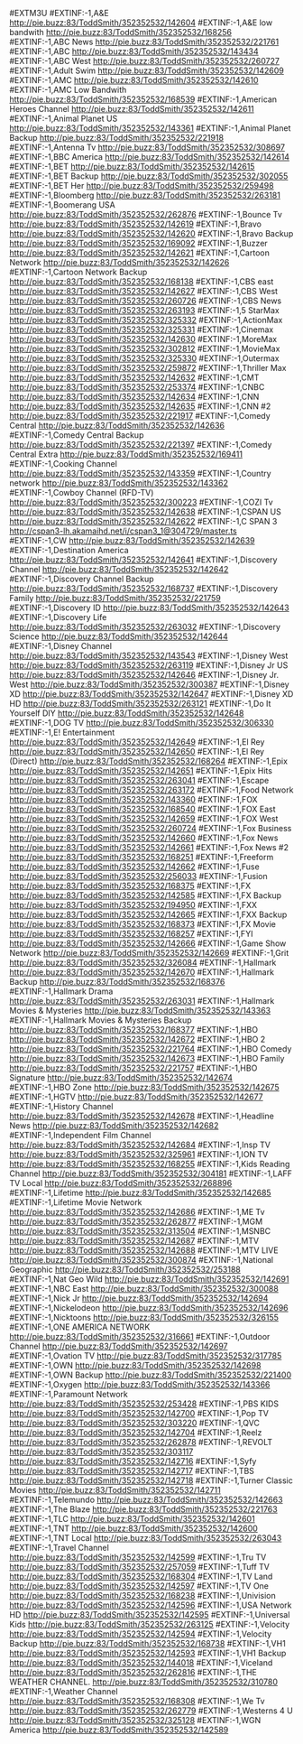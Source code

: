 #EXTM3U
#EXTINF:-1,A&E
http://pie.buzz:83/ToddSmith/352352532/142604
#EXTINF:-1,A&E low bandwith
http://pie.buzz:83/ToddSmith/352352532/168256
#EXTINF:-1,ABC News
http://pie.buzz:83/ToddSmith/352352532/221761
#EXTINF:-1,ABC
http://pie.buzz:83/ToddSmith/352352532/143434
#EXTINF:-1,ABC West
http://pie.buzz:83/ToddSmith/352352532/260727
#EXTINF:-1,Adult Swim
http://pie.buzz:83/ToddSmith/352352532/142609
#EXTINF:-1,AMC
http://pie.buzz:83/ToddSmith/352352532/142610
#EXTINF:-1,AMC Low Bandwith
http://pie.buzz:83/ToddSmith/352352532/168539
#EXTINF:-1,American Heroes Channel
http://pie.buzz:83/ToddSmith/352352532/142611
#EXTINF:-1,Animal Planet US
http://pie.buzz:83/ToddSmith/352352532/143361
#EXTINF:-1,Animal Planet Backup
http://pie.buzz:83/ToddSmith/352352532/221918
#EXTINF:-1,Antenna Tv
http://pie.buzz:83/ToddSmith/352352532/308697
#EXTINF:-1,BBC America
http://pie.buzz:83/ToddSmith/352352532/142614
#EXTINF:-1,BET
http://pie.buzz:83/ToddSmith/352352532/142615
#EXTINF:-1,BET Backup
http://pie.buzz:83/ToddSmith/352352532/302055
#EXTINF:-1,BET Her
http://pie.buzz:83/ToddSmith/352352532/259498
#EXTINF:-1,Bloomberg
http://pie.buzz:83/ToddSmith/352352532/263181
#EXTINF:-1,Boomerang USA
http://pie.buzz:83/ToddSmith/352352532/262876
#EXTINF:-1,Bounce Tv
http://pie.buzz:83/ToddSmith/352352532/142619
#EXTINF:-1,Bravo
http://pie.buzz:83/ToddSmith/352352532/142620
#EXTINF:-1,Bravo Backup
http://pie.buzz:83/ToddSmith/352352532/169092
#EXTINF:-1,Buzzer
http://pie.buzz:83/ToddSmith/352352532/142621
#EXTINF:-1,Cartoon Network
http://pie.buzz:83/ToddSmith/352352532/142626
#EXTINF:-1,Cartoon Network Backup
http://pie.buzz:83/ToddSmith/352352532/168138
#EXTINF:-1,CBS east
http://pie.buzz:83/ToddSmith/352352532/142627
#EXTINF:-1,CBS West
http://pie.buzz:83/ToddSmith/352352532/260726
#EXTINF:-1,CBS News
http://pie.buzz:83/ToddSmith/352352532/263193
#EXTINF:-1,5 StarMax
http://pie.buzz:83/ToddSmith/352352532/325332
#EXTINF:-1,ActionMax
http://pie.buzz:83/ToddSmith/352352532/325331
#EXTINF:-1,Cinemax
http://pie.buzz:83/ToddSmith/352352532/142630
#EXTINF:-1,MoreMax
http://pie.buzz:83/ToddSmith/352352532/302812
#EXTINF:-1,MovieMax
http://pie.buzz:83/ToddSmith/352352532/325330
#EXTINF:-1,Outermax
http://pie.buzz:83/ToddSmith/352352532/259872
#EXTINF:-1,Thriller Max
http://pie.buzz:83/ToddSmith/352352532/142632
#EXTINF:-1,CMT
http://pie.buzz:83/ToddSmith/352352532/253374
#EXTINF:-1,CNBC
http://pie.buzz:83/ToddSmith/352352532/142634
#EXTINF:-1,CNN
http://pie.buzz:83/ToddSmith/352352532/142635
#EXTINF:-1,CNN #2
http://pie.buzz:83/ToddSmith/352352532/221917
#EXTINF:-1,Comedy Central
http://pie.buzz:83/ToddSmith/352352532/142636
#EXTINF:-1,Comedy Central Backup
http://pie.buzz:83/ToddSmith/352352532/221397
#EXTINF:-1,Comedy Central Extra
http://pie.buzz:83/ToddSmith/352352532/169411
#EXTINF:-1,Cooking Channel
http://pie.buzz:83/ToddSmith/352352532/143359
#EXTINF:-1,Country network
http://pie.buzz:83/ToddSmith/352352532/143362
#EXTINF:-1,Cowboy Channel (RFD-TV)
http://pie.buzz:83/ToddSmith/352352532/300223
#EXTINF:-1,COZI Tv
http://pie.buzz:83/ToddSmith/352352532/142638
#EXTINF:-1,CSPAN US
http://pie.buzz:83/ToddSmith/352352532/142622
#EXTINF:-1,C SPAN 3
http://cspan3-lh.akamaihd.net/i/cspan3_1@304729/master.ts
#EXTINF:-1,CW
http://pie.buzz:83/ToddSmith/352352532/142639
#EXTINF:-1,Destination America
http://pie.buzz:83/ToddSmith/352352532/142641
#EXTINF:-1,Discovery Channel
http://pie.buzz:83/ToddSmith/352352532/142642
#EXTINF:-1,Discovery Channel Backup
http://pie.buzz:83/ToddSmith/352352532/168737
#EXTINF:-1,Discovery Family
http://pie.buzz:83/ToddSmith/352352532/221759
#EXTINF:-1,Discovery ID
http://pie.buzz:83/ToddSmith/352352532/142643
#EXTINF:-1,Discovery Life
http://pie.buzz:83/ToddSmith/352352532/263032
#EXTINF:-1,Discovery Science
http://pie.buzz:83/ToddSmith/352352532/142644
#EXTINF:-1,Disney Channel
http://pie.buzz:83/ToddSmith/352352532/143543
#EXTINF:-1,Disney West
http://pie.buzz:83/ToddSmith/352352532/263119
#EXTINF:-1,Disney Jr US
http://pie.buzz:83/ToddSmith/352352532/142646
#EXTINF:-1,Disney Jr. West
http://pie.buzz:83/ToddSmith/352352532/300387
#EXTINF:-1,Disney XD
http://pie.buzz:83/ToddSmith/352352532/142647
#EXTINF:-1,Disney XD HD
http://pie.buzz:83/ToddSmith/352352532/263121
#EXTINF:-1,Do It Yourself DIY
http://pie.buzz:83/ToddSmith/352352532/142648
#EXTINF:-1,DOG TV
http://pie.buzz:83/ToddSmith/352352532/306330
#EXTINF:-1,E! Entertainment
http://pie.buzz:83/ToddSmith/352352532/142649
#EXTINF:-1,El Rey
http://pie.buzz:83/ToddSmith/352352532/142650
#EXTINF:-1,El Rey (Direct)
http://pie.buzz:83/ToddSmith/352352532/168264
#EXTINF:-1,Epix
http://pie.buzz:83/ToddSmith/352352532/142651
#EXTINF:-1,Epix Hits
http://pie.buzz:83/ToddSmith/352352532/263041
#EXTINF:-1,Escape
http://pie.buzz:83/ToddSmith/352352532/263172
#EXTINF:-1,Food Network
http://pie.buzz:83/ToddSmith/352352532/143360
#EXTINF:-1,FOX
http://pie.buzz:83/ToddSmith/352352532/168540
#EXTINF:-1,FOX East
http://pie.buzz:83/ToddSmith/352352532/142659
#EXTINF:-1,FOX West
http://pie.buzz:83/ToddSmith/352352532/260724
#EXTINF:-1,Fox Business
http://pie.buzz:83/ToddSmith/352352532/142660
#EXTINF:-1,Fox News
http://pie.buzz:83/ToddSmith/352352532/142661
#EXTINF:-1,Fox News #2
http://pie.buzz:83/ToddSmith/352352532/168251
#EXTINF:-1,Freeform
http://pie.buzz:83/ToddSmith/352352532/142662
#EXTINF:-1,Fuse
http://pie.buzz:83/ToddSmith/352352532/256033
#EXTINF:-1,Fusion
http://pie.buzz:83/ToddSmith/352352532/168375
#EXTINF:-1,FX
http://pie.buzz:83/ToddSmith/352352532/142585
#EXTINF:-1,FX Backup
http://pie.buzz:83/ToddSmith/352352532/194950
#EXTINF:-1,FXX
http://pie.buzz:83/ToddSmith/352352532/142665
#EXTINF:-1,FXX Backup
http://pie.buzz:83/ToddSmith/352352532/168373
#EXTINF:-1,FX Movie
http://pie.buzz:83/ToddSmith/352352532/168257
#EXTINF:-1,FYI
http://pie.buzz:83/ToddSmith/352352532/142666
#EXTINF:-1,Game Show Network
http://pie.buzz:83/ToddSmith/352352532/142669
#EXTINF:-1,Grit
http://pie.buzz:83/ToddSmith/352352532/326084
#EXTINF:-1,Hallmark
http://pie.buzz:83/ToddSmith/352352532/142670
#EXTINF:-1,Hallmark Backup
http://pie.buzz:83/ToddSmith/352352532/168376
#EXTINF:-1,Hallmark Drama
http://pie.buzz:83/ToddSmith/352352532/263031
#EXTINF:-1,Hallmark Movies & Mysteries
http://pie.buzz:83/ToddSmith/352352532/143363
#EXTINF:-1,Hallmark Movies & Mysteries Backup
http://pie.buzz:83/ToddSmith/352352532/168377
#EXTINF:-1,HBO
http://pie.buzz:83/ToddSmith/352352532/142672
#EXTINF:-1,HBO 2
http://pie.buzz:83/ToddSmith/352352532/221764
#EXTINF:-1,HBO Comedy
http://pie.buzz:83/ToddSmith/352352532/142673
#EXTINF:-1,HBO Family
http://pie.buzz:83/ToddSmith/352352532/221757
#EXTINF:-1,HBO Signature
http://pie.buzz:83/ToddSmith/352352532/142674
#EXTINF:-1,HBO Zone
http://pie.buzz:83/ToddSmith/352352532/142675
#EXTINF:-1,HGTV
http://pie.buzz:83/ToddSmith/352352532/142677
#EXTINF:-1,History Channel
http://pie.buzz:83/ToddSmith/352352532/142678
#EXTINF:-1,Headline News
http://pie.buzz:83/ToddSmith/352352532/142682
#EXTINF:-1,Independent Film Channel
http://pie.buzz:83/ToddSmith/352352532/142684
#EXTINF:-1,Insp TV
http://pie.buzz:83/ToddSmith/352352532/325961
#EXTINF:-1,ION TV
http://pie.buzz:83/ToddSmith/352352532/168255
#EXTINF:-1,Kids Reading Channel
http://pie.buzz:83/ToddSmith/352352532/304181
#EXTINF:-1,LAFF TV Local
http://pie.buzz:83/ToddSmith/352352532/268896
#EXTINF:-1,Lifetime
http://pie.buzz:83/ToddSmith/352352532/142685
#EXTINF:-1,Lifetime Movie Network
http://pie.buzz:83/ToddSmith/352352532/142686
#EXTINF:-1,ME Tv
http://pie.buzz:83/ToddSmith/352352532/262877
#EXTINF:-1,MGM
http://pie.buzz:83/ToddSmith/352352532/313504
#EXTINF:-1,MSNBC
http://pie.buzz:83/ToddSmith/352352532/142687
#EXTINF:-1,MTV
http://pie.buzz:83/ToddSmith/352352532/142688
#EXTINF:-1,MTV LIVE
http://pie.buzz:83/ToddSmith/352352532/300874
#EXTINF:-1,National Geographic
http://pie.buzz:83/ToddSmith/352352532/253188
#EXTINF:-1,Nat Geo Wild
http://pie.buzz:83/ToddSmith/352352532/142691
#EXTINF:-1,NBC East
http://pie.buzz:83/ToddSmith/352352532/300088
#EXTINF:-1,Nick Jr
http://pie.buzz:83/ToddSmith/352352532/142694
#EXTINF:-1,Nickelodeon
http://pie.buzz:83/ToddSmith/352352532/142696
#EXTINF:-1,Nicktoons
http://pie.buzz:83/ToddSmith/352352532/326155
#EXTINF:-1,ONE AMERICA NETWORK
http://pie.buzz:83/ToddSmith/352352532/316661
#EXTINF:-1,Outdoor Channel
http://pie.buzz:83/ToddSmith/352352532/142697
#EXTINF:-1,Ovation TV
http://pie.buzz:83/ToddSmith/352352532/317785
#EXTINF:-1,OWN
http://pie.buzz:83/ToddSmith/352352532/142698
#EXTINF:-1,OWN Backup
http://pie.buzz:83/ToddSmith/352352532/221400
#EXTINF:-1,Oxygen
http://pie.buzz:83/ToddSmith/352352532/143366
#EXTINF:-1,Paramount Network
http://pie.buzz:83/ToddSmith/352352532/253428
#EXTINF:-1,PBS KIDS
http://pie.buzz:83/ToddSmith/352352532/142700
#EXTINF:-1,Pop TV
http://pie.buzz:83/ToddSmith/352352532/303220
#EXTINF:-1,QVC
http://pie.buzz:83/ToddSmith/352352532/142704
#EXTINF:-1,Reelz
http://pie.buzz:83/ToddSmith/352352532/262878
#EXTINF:-1,REVOLT
http://pie.buzz:83/ToddSmith/352352532/303117
http://pie.buzz:83/ToddSmith/352352532/142716
#EXTINF:-1,Syfy
http://pie.buzz:83/ToddSmith/352352532/142717
#EXTINF:-1,TBS
http://pie.buzz:83/ToddSmith/352352532/142718
#EXTINF:-1,Turner Classic Movies
http://pie.buzz:83/ToddSmith/352352532/142711
#EXTINF:-1,Telemundo
http://pie.buzz:83/ToddSmith/352352532/142663
#EXTINF:-1,The Blaze
http://pie.buzz:83/ToddSmith/352352532/221763
#EXTINF:-1,TLC
http://pie.buzz:83/ToddSmith/352352532/142601
#EXTINF:-1,TNT
http://pie.buzz:83/ToddSmith/352352532/142600
#EXTINF:-1,TNT Local
http://pie.buzz:83/ToddSmith/352352532/263043
#EXTINF:-1,Travel Channel
http://pie.buzz:83/ToddSmith/352352532/142599
#EXTINF:-1,Tru TV
http://pie.buzz:83/ToddSmith/352352532/257059
#EXTINF:-1,Tuff TV
http://pie.buzz:83/ToddSmith/352352532/168304
#EXTINF:-1,TV Land
http://pie.buzz:83/ToddSmith/352352532/142597
#EXTINF:-1,TV One
http://pie.buzz:83/ToddSmith/352352532/168238
#EXTINF:-1,Univision
http://pie.buzz:83/ToddSmith/352352532/142596
#EXTINF:-1,USA Network HD
http://pie.buzz:83/ToddSmith/352352532/142595
#EXTINF:-1,Universal Kids
http://pie.buzz:83/ToddSmith/352352532/263125
#EXTINF:-1,Velocity
http://pie.buzz:83/ToddSmith/352352532/142594
#EXTINF:-1,Velocity Backup
http://pie.buzz:83/ToddSmith/352352532/168738
#EXTINF:-1,VH1
http://pie.buzz:83/ToddSmith/352352532/142593
#EXTINF:-1,VH1 Backup
http://pie.buzz:83/ToddSmith/352352532/144018
#EXTINF:-1,Viceland
http://pie.buzz:83/ToddSmith/352352532/262816
#EXTINF:-1,THE WEATHER CHANNEL.
http://pie.buzz:83/ToddSmith/352352532/310780
#EXTINF:-1,Weather Channel
http://pie.buzz:83/ToddSmith/352352532/168308
#EXTINF:-1,We Tv
http://pie.buzz:83/ToddSmith/352352532/262779
#EXTINF:-1,Westerns 4 U
http://pie.buzz:83/ToddSmith/352352532/325128
#EXTINF:-1,WGN America
http://pie.buzz:83/ToddSmith/352352532/142589
